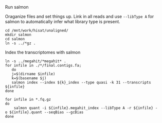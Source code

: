  Run salmon
 
 Oraganize files and set things up. Link in all reads and use `--libType A` for salmon to automatically infer what library type is present.
 ```
 cd /mnt/work/hisat/unaligned/
 mkdir salmon
 cd salmon
 ln -s ../*gz .
 ```
 Index the transcriptomes with salmon
 ```
 ln -s ../megahit/*megahit* .
 for infile in ./*/final.contigs.fa;
    do 
    j=$(dirname $infile)
    k=$(basename $j)
    salmon index --index ${k}_index --type quasi -k 31 --transcripts ${infile}
 done
 ```
 
 ```
 for infile in *.fq.gz
 do
     salmon quant -i ${infile}.megahit_index --libType A -r ${infile} -o ${infile}.quant --seqBias --gcBias
 done
